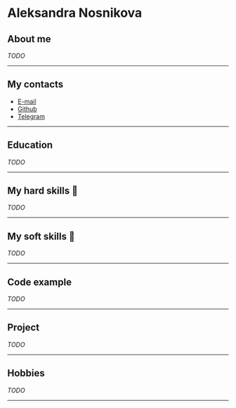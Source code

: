 
# Aleksandra Nosnikova

## About me

*TODO*

---

## My contacts

+ [E-mail](nosanya1@gmail.com)
+ [Github](https://github.com/nosanya1)
+ [Telegram](https://t.me/Aleksandra_Nosnikova)

---

## Education

*TODO*

---

## My hard skills :muscle:

*TODO*

---

## My soft skills :angel:

*TODO*

---

## Code example

*TODO*

---

## Project

*TODO*

---

## Hobbies

*TODO*

---